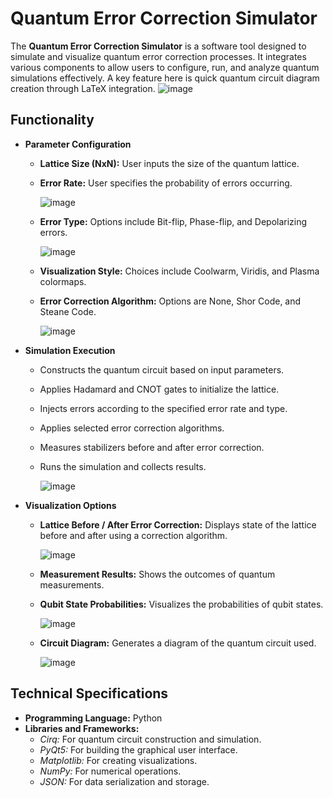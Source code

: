 # Quantum Error Correction Simulator

The **Quantum Error Correction Simulator** is a software tool designed to simulate and visualize quantum error correction processes. It integrates various components to allow users to configure, run, and analyze quantum simulations effectively. A key feature here is quick quantum circuit diagram creation through LaTeX integration.
![image](https://github.com/user-attachments/assets/1b92b7d6-7bcf-4c60-a319-4ff769680a63)


## **Functionality**

- **Parameter Configuration**
  - **Lattice Size (NxN):** User inputs the size of the quantum lattice.
  - **Error Rate:** User specifies the probability of errors occurring.
    
    ![image](https://github.com/user-attachments/assets/dc56d827-3d09-4ca6-a7fd-2e053ba11080)

  - **Error Type:** Options include Bit-flip, Phase-flip, and Depolarizing errors.
    
    ![image](https://github.com/user-attachments/assets/b16acf09-7e06-4ff8-aad5-019812258af2)

  - **Visualization Style:** Choices include Coolwarm, Viridis, and Plasma colormaps.
  - **Error Correction Algorithm:** Options are None, Shor Code, and Steane Code.
    
    ![image](https://github.com/user-attachments/assets/13d43dfc-b3b9-4f28-8d60-242d6d6ad465)


- **Simulation Execution**
  - Constructs the quantum circuit based on input parameters.
  - Applies Hadamard and CNOT gates to initialize the lattice.
  - Injects errors according to the specified error rate and type.
  - Applies selected error correction algorithms.
  - Measures stabilizers before and after error correction.
  - Runs the simulation and collects results.

    ![image](https://github.com/user-attachments/assets/5d9a6bbb-0863-4db1-b06c-79d99cf9b23c)


- **Visualization Options**
  - **Lattice Before / After Error Correction:** Displays state of the lattice before and after using a correction algorithm.
    
    ![image](https://github.com/user-attachments/assets/a94506f0-8e47-43d6-9f11-a7faf3dbef17)

  - **Measurement Results:** Shows the outcomes of quantum measurements.
  - **Qubit State Probabilities:** Visualizes the probabilities of qubit states.

    ![image](https://github.com/user-attachments/assets/c77c76eb-0241-42af-a8c5-b9912ea9b0d9)

  - **Circuit Diagram:** Generates a diagram of the quantum circuit used.
 
    ![image](https://github.com/user-attachments/assets/329276d5-42f2-4ce3-b7b1-8493e5e475dc)



## **Technical Specifications**

- **Programming Language:** Python
- **Libraries and Frameworks:**
  - *Cirq:* For quantum circuit construction and simulation.
  - *PyQt5:* For building the graphical user interface.
  - *Matplotlib:* For creating visualizations.
  - *NumPy:* For numerical operations.
  - *JSON:* For data serialization and storage.


